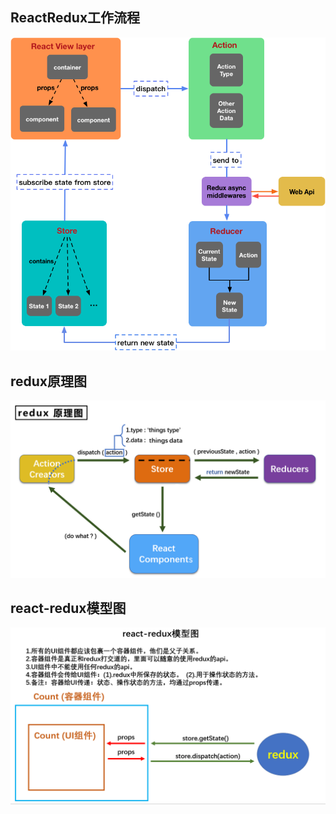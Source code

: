 ## ReactRedux工作流程
![react+redux工作流程](/img/React/React+Redux.png)
## redux原理图
![redux原理图](/img/React/redux原理图.png)

## react-redux模型图
![react-redux模型图](/img/React/react-redux模型图.png)

